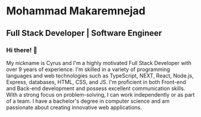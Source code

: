 
<h1>Mohammad Makaremnejad</h1> 
<h2> Full Stack Developer | Software Engineer​ </h2>

### Hi there! 👋
My nickname is Cyrus and I'm a highly motivated Full Stack Developer with over 9 years of experience.
I'm skilled in a variety of programming languages and web technologies such as TypeScript, NEXT, React, Node.js, Express, databases, HTML, CSS, and JS.
I'm proficient in both Front-end and Back-end development and possess excellent communication skills. With a strong focus on problem-solving, I can work independently or as part of a team.
I have a bachelor's degree in computer science and am passionate about creating innovative web applications.

<!--
**CodebyCyrus/CodebyCyrus** is a ✨ _special_ ✨ repository because its `README.md` (this file) appears on your GitHub profile.

Here are some ideas to get you started:

- 🔭 I’m currently working on ...
- 🌱 I’m currently learning ...
- 👯 I’m looking to collaborate on ...
- 🤔 I’m looking for help with ...
- 💬 Ask me about ...
- 📫 How to reach me: ...
- 😄 Pronouns: ...
- ⚡ Fun fact: ...
-->
